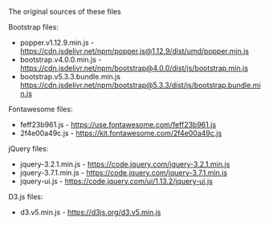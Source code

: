 The original sources of these files

Bootstrap files:
* popper.v1.12.9.min.js - https://cdn.jsdelivr.net/npm/popper.js@1.12.9/dist/umd/popper.min.js
* bootstrap.v4.0.0.min.js - https://cdn.jsdelivr.net/npm/bootstrap@4.0.0/dist/js/bootstrap.min.js
* bootstrap.v5.3.3.bundle.min.js https://cdn.jsdelivr.net/npm/bootstrap@5.3.3/dist/js/bootstrap.bundle.min.js

Fontawesome files:
* feff23b961.js - https://use.fontawesome.com/feff23b961.js
* 2f4e00a49c.js - https://kit.fontawesome.com/2f4e00a49c.js

jQuery files:
* jquery-3.2.1.min.js - https://code.jquery.com/jquery-3.2.1.min.js
* jquery-3.7.1.min.js - https://code.jquery.com/jquery-3.7.1.min.js
* jquery-ui.js - https://code.jquery.com/ui/1.13.2/jquery-ui.js

D3.js files:
* d3.v5.min.js - https://d3js.org/d3.v5.min.js
